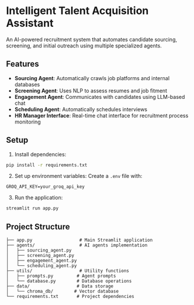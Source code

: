 # Intelligent Talent Acquisition Assistant

An AI-powered recruitment system that automates candidate sourcing, screening, and initial outreach using multiple specialized agents.

## Features

- **Sourcing Agent**: Automatically crawls job platforms and internal databases
- **Screening Agent**: Uses NLP to assess resumes and job fitment
- **Engagement Agent**: Communicates with candidates using LLM-based chat
- **Scheduling Agent**: Automatically schedules interviews
- **HR Manager Interface**: Real-time chat interface for recruitment process monitoring

## Setup

1. Install dependencies:
```bash
pip install -r requirements.txt
```

2. Set up environment variables:
Create a `.env` file with:
```
GROQ_API_KEY=your_groq_api_key
```

3. Run the application:
```bash
streamlit run app.py
```

## Project Structure

```
├── app.py                  # Main Streamlit application
├── agents/                 # AI agents implementation
│   ├── sourcing_agent.py
│   ├── screening_agent.py
│   ├── engagement_agent.py
│   └── scheduling_agent.py
├── utils/                  # Utility functions
│   ├── prompts.py         # Agent prompts
│   └── database.py        # Database operations
├── data/                  # Data storage
│   └── chroma_db/        # Vector database
└── requirements.txt       # Project dependencies
``` 